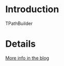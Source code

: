 # Introduction #

TPathBuilder


# Details #

<a href='http://www.soundvibe.net/blog/tpathbuilder-builds-your-path-easily/'>More info in the blog</a>
